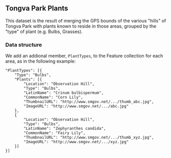 ## Tongva Park Plants
This dataset is the result of merging the GPS bounds of the various "hills" of Tongva Park with plants known to reside in those areas, grouped by the "type" of plant (e.g. Bulbs, Grasses).

### Data structure
We add an addional member, `PlantTypes`, to the Feature collection for each area, as in the following example:

    "PlantTypes": [{
		"Type": "Bulbs",
		"Plants": [{
			"Location": "Observation Hill",
			"Type": "Bulbs",
			"LatinName": "Crinum bulbispermum",
			"CommonName": "Corn Lily",
			"ThumbnailURL": "http://www.smgov.net/.../thumb_abc.jpg",
			"ImageURL": "http://www.smgov.net/.../abc.jpg"
		},
		{
			"Location": "Observation Hill",
			"Type": "Bulbs",
			"LatinName": "Zephyranthes candida",
			"CommonName": "Fairy Lily",
			"ThumbnailURL": "http://www.smgov.net/.../thumb_xyz.jpg",
			"ImageURL": "http://www.smgov.net/.../xyz.jpg"
		}]
	}]